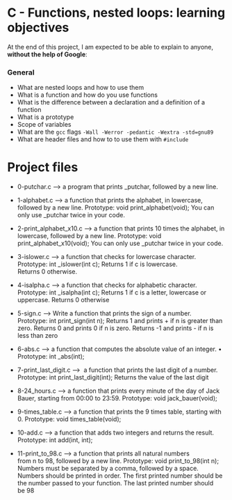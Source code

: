 # C - Functions, nested loops: learning objectives

At the end of this project, I am expected to be able to explain to anyone,  **without the help of Google**:

### General

-   What are nested loops and how to use them
-   What is a function and how do you use functions
-   What is the difference between a declaration and a definition of a function
-   What is a prototype
-   Scope of variables
-   What are the  `gcc`  flags  `-Wall -Werror -pedantic -Wextra -std=gnu89`
-   What are header files and how to to use them with  `#include`

# Project files

- 0-putchar.c —> a program that prints _putchar, followed by a new line.

- 1-alphabet.c —> a function that prints the alphabet, in lowercase, followed by a new line. Prototype: void print_alphabet(void); You can only use _putchar twice in your code.

- 2-print_alphabet_x10.c —> a function that prints 10 times the alphabet, in lowercase, followed by a new line. Prototype: void print_alphabet_x10(void); You can only use _putchar twice in your code.

- 3-islower.c —> a function that checks for lowercase character. Prototype: int _islower(int c); Returns 1 if c is lowercase. Returns 0 otherwise.

- 4-isalpha.c —> a function that checks for alphabetic character. Prototype: int _isalpha(int c); Returns 1 if c is a letter, lowercase or uppercase. Returns 0 otherwise

- 5-sign.c —> Write a function that prints the sign of a number. Prototype: int print_sign(int n); Returns 1 and prints + if n is greater than zero. Returns 0 and prints 0 if n is zero. Returns -1 and prints - if n is less than zero

- 6-abs.c —> a function that computes the absolute value of an integer.
	•	Prototype: int _abs(int);

- 7-print_last_digit.c -->  a function that prints the last digit of a number. Prototype: int print_last_digit(int); Returns the value of the last digit

- 8-24_hours.c —-> a function that prints every minute of the day of Jack Bauer, starting from 00:00 to 23:59. Prototype: void jack_bauer(void);

- 9-times_table.c —> a function that prints the 9 times table, starting with 0. Prototype: void times_table(void);

- 10-add.c —> a function that adds two integers and returns the result. Prototype: int add(int, int);

- 11-print_to_98.c —> a function that prints all natural numbers from n to 98, followed by a new line. Prototype: void print_to_98(int n); Numbers must be separated by a comma, followed by a space. Numbers should be printed in order. The first printed number should be the number passed to your function. The last printed number should be 98
